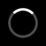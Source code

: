 <style>
  /* 重置默认边距 */
  body, html {
    margin: 0;
    padding: 0;
    width: 100%;
    height: 100%;
    overflow: hidden; /* 防止加载时滚动 */
  }

  /* 加载动画容器 */
  .loader {
    position: fixed;
    top: 0;
    left: 0;
    width: 100%;
    height: 100%;
    background: #000;
    display: flex;
    justify-content: center;
    align-items: center;
    z-index: 1000;
    transition: opacity 0.5s ease;
  }

  /* 加载动画 */
  .loader-spinner {
    width: 50px;
    height: 50px;
    border: 5px solid rgba(255, 255, 255, 0.3);
    border-radius: 50%;
    border-top-color: #fff;
    animation: spin 1s ease-in-out infinite;
  }

  @keyframes spin {
    to { transform: rotate(360deg); }
  }

  /* 全屏背景容器 */
  .fullpage-background {
    position: fixed;
    top: 0;
    left: 0;
    width: 100vw;
    height: 100vh;
    background-image: url('https://s1.imagehub.cc/images/2025/04/19/d6c30e45726cbd71de5c13bc29d7d490.jpg');
    background-size: cover;
    background-position: center;
    background-repeat: no-repeat;
    z-index: -1;
    opacity: 0;
    transition: opacity 1s ease;
  }

  /* 半透明渐变遮罩 */
  .fullpage-background::after {
    content: '';
    position: absolute;
    top: 0;
    left: 0;
    width: 100%;
    height: 100%;
    background: linear-gradient(135deg, rgba(0,0,0,0.4) 0%, rgba(0,0,0,0.2) 100%);
  }

  /* 内容容器 */
  .hero-content {
    position: relative;
    min-height: 100vh;
    display: flex;
    flex-direction: column;
    justify-content: center;
    align-items: center;
    text-align: center;
    padding: 2rem;
    box-sizing: border-box;
    opacity: 0;
    transform: translateY(20px);
    transition: opacity 0.8s ease, transform 0.8s ease;
  }

  /* 标题样式 */
  .hero-title {
    font-family: 'Montserrat', 'Microsoft YaHei', sans-serif;
    font-size: 3.5rem;
    font-weight: 700;
    letter-spacing: 3px;
    line-height: 1.3;
    color: #fff;
    margin-bottom: 1.5rem;
    text-shadow: 0 2px 10px rgba(0, 0, 0, 0.6);
    background: linear-gradient(to right, #fff, #f3f3f3);
    -webkit-background-clip: text;
    background-clip: text;
    -webkit-text-fill-color: transparent;
  }

  /* 副标题样式 */
  .hero-subtitle {
    font-family: 'Montserrat', 'Microsoft YaHei', sans-serif;
    font-size: 1.5rem;
    font-weight: 300;
    color: rgba(255, 255, 255, 0.9);
    max-width: 800px;
    margin: 0 auto;
    text-shadow: 0 1px 3px rgba(0, 0, 0, 0.5);
  }

  /* 响应式调整 */
  @media (max-width: 768px) {
    .hero-title {
      font-size: 2.2rem;
      letter-spacing: 1px;
    }
    .hero-subtitle {
      font-size: 1.2rem;
    }
  }

  /* 加载完成后的样式 */
  body.loaded .fullpage-background {
    opacity: 1;
  }

  body.loaded .hero-content {
    opacity: 1;
    transform: translateY(0);
  }

  body.loaded .loader {
    opacity: 0;
    pointer-events: none;
  }
</style>

<!-- 加载层 -->
<div class="loader">
  <div class="loader-spinner"></div>
</div>

<!-- 背景层 -->
<div class="fullpage-background"></div>

<!-- 内容层 -->
<div class="hero-content">
  <h1 class="hero-title">欢迎来到我的网站</h1>
  <p class="hero-subtitle">探索更多精彩内容</p>
</div>

<script>
  // 确保所有资源加载完成
  window.addEventListener('load', function() {
    // 添加延迟确保加载动画可见
    setTimeout(function() {
      document.body.classList.add('loaded');
      
      // 加载完成后移除加载器（可选）
      setTimeout(function() {
        const loader = document.querySelector('.loader');
        if (loader) loader.remove();
        document.body.style.overflow = 'auto';
      }, 500); // 与过渡时间匹配
    }, 500);
  });

  // 预加载背景图片
  const img = new Image();
  img.src = 'https://s1.imagehub.cc/images/2025/04/19/d6c30e45726cbd71de5c13bc29d7d490.jpg';
</script>
